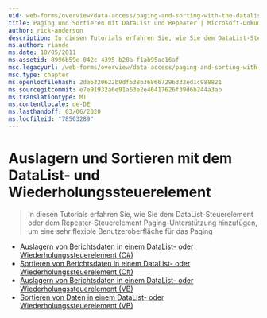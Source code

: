 ```yaml
---
uid: web-forms/overview/data-access/paging-and-sorting-with-the-datalist-and-repeater/index
title: Paging und Sortieren mit DataList und Repeater | Microsoft-Dokumentation
author: rick-anderson
description: In diesen Tutorials erfahren Sie, wie Sie dem DataList-Steuerelement oder dem Repeater-Steuerelement Paging-Unterstützung hinzufügen, um eine sehr flexible Benutzeroberfläche für das Paging
ms.author: riande
ms.date: 10/05/2011
ms.assetid: 8996b59e-042c-4395-b28a-f1ab95ac16af
msc.legacyurl: /web-forms/overview/data-access/paging-and-sorting-with-the-datalist-and-repeater
msc.type: chapter
ms.openlocfilehash: 2da6320622b9df538b368667296332ed1c988821
ms.sourcegitcommit: e7e91932a6e91a63e2e46417626f39d6b244a3ab
ms.translationtype: MT
ms.contentlocale: de-DE
ms.lasthandoff: 03/06/2020
ms.locfileid: "78503289"
---
```

# <a name="paging-and-sorting-with-the-datalist-and-repeater"></a>Auslagern und Sortieren mit dem DataList- und Wiederholungssteuerelement

> In diesen Tutorials erfahren Sie, wie Sie dem DataList-Steuerelement oder dem Repeater-Steuerelement Paging-Unterstützung hinzufügen, um eine sehr flexible Benutzeroberfläche für das Paging

- [Auslagern von Berichtsdaten in einem DataList- oder Wiederholungssteuerelement (C#)](paging-report-data-in-a-datalist-or-repeater-control-cs.md)
- [Sortieren von Berichtsdaten in einem DataList- oder Wiederholungssteuerelement (C#)](sorting-data-in-a-datalist-or-repeater-control-cs.md)
- [Auslagern von Berichtsdaten in einem DataList- oder Wiederholungssteuerelement (VB)](paging-report-data-in-a-datalist-or-repeater-control-vb.md)
- [Sortieren von Daten in einem DataList- oder Wiederholungssteuerelement (VB)](sorting-data-in-a-datalist-or-repeater-control-vb.md)
